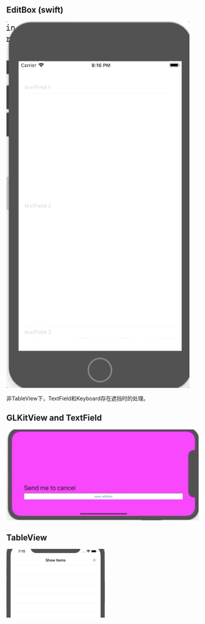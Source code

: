## EditBox (swift)

![](img/editbox-textfield-keyboard.gif)

非TableView下，TextField和Keyboard存在遮挡时的处理。

## GLKitView and TextField

![](img/custom-view-with-textfield.gif)

## TableView

![](img/table-view.gif)

